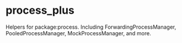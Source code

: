 # process_plus
Helpers for package:process. Including ForwardingProcessManager, PooledProcessManager, MockProcessManager, and more.
